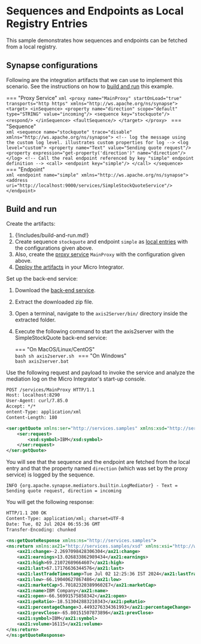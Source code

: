 # Sequences and Endpoints as Local Registry Entries
This sample demonstrates how sequences and endpoints can be fetched from a local registry.

## Synapse configurations

Following are the integration artifacts that we can use to implement this scenario. See the instructions on how to [build and run](#build-and-run) this example.

=== "Proxy Service"
    ```xml
    <proxy name="MainProxy" startOnLoad="true" transports="http https" xmlns="http://ws.apache.org/ns/synapse">
        <target>
            <inSequence>
                <property name="direction" scope="default" type="STRING" value="incoming"/>
                <sequence key="stockquote"/>
                <respond/>
            </inSequence>
            <faultSequence/>
        </target>
    </proxy>
    ```
=== "Sequence"    
    ```xml
    <sequence name="stockquote" trace="disable" xmlns="http://ws.apache.org/ns/synapse">
        <!-- log the message using the custom log level. illustrates custom properties for log -->
        <log level="custom">
            <property name="Text" value="Sending quote request"/>
            <property expression="get-property('direction')" name="direction"/>
        </log>
        <!-- Call the real endpoint referenced by key "simple" endpoint definition -->
        <call>
            <endpoint key="simple"/>
        </call>
    </sequence>
    ```
=== "Endpoint"    
    ```xml
    <endpoint name="simple" xmlns="http://ws.apache.org/ns/synapse">
        <address uri="http://localhost:9000/services/SimpleStockQuoteService"/>
    </endpoint>
    ```

## Build and run

Create the artifacts:

1. {!includes/build-and-run.md!}
2. Create sequence `stockquote` and endpoint `simple` as [local entries]({{base_path}}/develop/creating-artifacts/registry/creating-local-registry-entries) with the configurations given above.
3. Also, create the [proxy service]({{base_path}}/develop/creating-artifacts/creating-a-proxy-service) `MainProxy` with the configuration given above.
4. [Deploy the artifacts]({{base_path}}/develop/deploy-artifacts) in your Micro Integrator.

Set up the back-end service:

1. Download the [back-end service](https://github.com/wso2-docs/WSO2_EI/blob/master/Back-End-Service/axis2Server.zip).
2. Extract the downloaded zip file.
3. Open a terminal, navigate to the `axis2Server/bin/` directory inside the extracted folder.
4. Execute the following command to start the axis2server with the SimpleStockQuote back-end service:

    === "On MacOS/Linux/CentOS"   
          ```bash
          sh axis2server.sh
          ```
    === "On Windows"              
          ```bash
          axis2server.bat
          ```

Use the following request and payload to invoke the service and analyze the mediation log on the Micro Integrator's start-up console.

```xml
POST /services/MainProxy HTTP/1.1
Host: localhost:8290
User-Agent: curl/7.85.0
Accept: */*
ontent-Type: application/xml
Content-Length: 180

<ser:getQuote xmlns:ser="http://services.samples" xmlns:xsd="http://services.samples/xsd">
    <ser:request>
        <xsd:symbol>IBM</xsd:symbol>
    </ser:request>
</ser:getQuote>
```

You will see that the sequence and the endpoint are fetched from the local entry and that the property named `direction` (which was set by the proxy service) is logged by the sequence.

```
INFO {org.apache.synapse.mediators.builtin.LogMediator} - Text = Sending quote request, direction = incoming
```

You will get the following response:

```xml
HTTP/1.1 200 OK
Content-Type: application/xml; charset=UTF-8
Date: Tue, 02 Jul 2024 06:55:36 GMT
Transfer-Encoding: chunked

<ns:getQuoteResponse xmlns:ns="http://services.samples">
<ns:return xmlns:ax21="http://services.samples/xsd" xmlns:xsi="http://www.w3.org/2001/XMLSchema-instance" xsi:type="ax21:GetQuoteResponse">
    <ax21:change>-2.2697098428306304</ax21:change>
    <ax21:earnings>13.026833862989434</ax21:earnings>
    <ax21:high>69.21072689664607</ax21:high>
    <ax21:last>67.17176636344576</ax21:last>
    <ax21:lastTradeTimestamp>Tue Jul 02 12:25:36 IST 2024</ax21:lastTradeTimestamp>
    <ax21:low>-66.19040627867486</ax21:low>
    <ax21:marketCap>5.701823203899602E7</ax21:marketCap>
    <ax21:name>IBM Company</ax21:name>
    <ax21:open>-66.56991575858342</ax21:open>
    <ax21:peRatio>-18.513042883210343</ax21:peRatio>
    <ax21:percentageChange>3.4493276334361993</ax21:percentageChange>
    <ax21:prevClose>-65.80151507873896</ax21:prevClose>
    <ax21:symbol>IBM</ax21:symbol>
    <ax21:volume>16115</ax21:volume>
</ns:return>
</ns:getQuoteResponse>
```